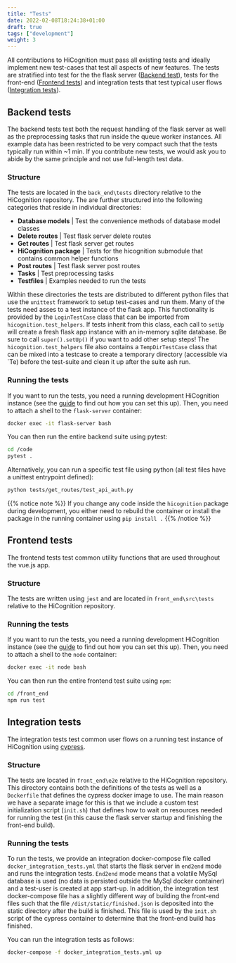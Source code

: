 ```yaml
---
title: "Tests"
date: 2022-02-08T18:24:38+01:00
draft: true
tags: ["development"]
weight: 3
---
```


All contributions to HiCognition must pass all existing tests and ideally implement new test-cases that test all aspects of new features. The tests are stratified into test for the the flask server ([Backend test](/docs/development/tests/#backend-tests)), tests for the front-end ([Frontend tests](/docs/development/tests/#frontend-tests)) and integration tests that test typical user flows ([Integration tests](/docs/development/tests/#integration-tests)).

## Backend tests

The backend tests test both the request handling of the flask server as well as the preprocessing tasks that run inside the queue worker instances. All example data has been restricted to be very compact such that the tests typically run within ~1 min. If you contribute new tests, we would ask you to abide by the same principle and not use full-length test data.

### Structure

The tests are located in the `back_end\tests` directory relative to the HiCognition repository. The are further structured into the following categories that reside in individual directories:

- __Database models__ | Test the convenience methods of database model classes
- __Delete routes__ | Test flask server delete routes
- __Get routes__ | Test flask server get routes
- __HiCognition package__ | Tests for the hicognition submodule that contains common helper functions
- __Post routes__ | Test flask server post routes
- __Tasks__ | Test preprocessing tasks
- __Testfiles__ | Examples needed to run the tests

Within these directories the tests are distributed to different python files that use the `unittest` framework to setup test-cases and run them. Many of the tests need asses to a test instance of the flask app. This functionality is provided by the `LoginTestCase` class that can be imported from `hicognition.test_helpers`. If tests inherit from this class, each call to `setUp` will create a fresh flask app instance with an in-memory sqlite database. Be sure to call `super().setUp()` if you want to add other setup steps! The `hicognition.test_helpers` file also contains a `TempDirTestCase` class that can be mixed into a testcase to create a temporary directory (accessible via `Te) before the test-suite and clean it up after the suite ash run.


### Running the tests

If you want to run the tests, you need a running development HiCognition instance (see the [guide](/docs/development/dev_env) to find out how you can set this up). Then, you need to attach a shell to the `flask-server` container:

```bash
docker exec -it flask-server bash
```

You can then run the entire backend suite using pytest:


```bash
cd /code
pytest .
```
Alternatively, you can run a specific test file using python (all test files have a unittest entrypoint defined):

```bash
python tests/get_routes/test_api_auth.py
```

{{% notice note %}}
If you change any code inside the `hicognition` package during development, you either need to rebuild the container or install the package in the running container using `pip install .`
{{% /notice %}}


## Frontend tests

The frontend tests test common utility functions that are used throughout the vue.js app.

### Structure

The tests are written using `jest` and are located in `front_end\src\tests` relative to the HiCognition repository.


### Running the tests

If you want to run the tests, you need a running development HiCognition instance (see the [guide](/docs/development/dev_env) to find out how you can set this up). Then, you need to attach a shell to the `node` container:


```bash
docker exec -it node bash
```

You can then run the entire frontend test suite using `npm`:


```bash
cd /front_end
npm run test
```

## Integration tests

The integration tests test common user flows on a running test instance of HiCognition using [cypress](https://www.cypress.io/).

### Structure

The tests are located in `front_end\e2e` relative to the HiCognition repository. This directory contains both the definitions of the tests as well as a `Dockerfile` that defines the cypress docker image to use. The main reason we have a separate image for this is that we include a custom test initialization script (`init.sh`) that defines how to wait on resources needed for running the test (in this cause the flask server startup and finishing the front-end build).

### Running the tests

To run the tests, we provide an integration docker-compose file called `docker_integration_tests.yml` that starts the flask server in `end2end` mode and runs the integration tests. `End2end` mode means that a volatile MySql database is used (no data is persisted outside the MySql docker container) and a test-user is created at app start-up. In addition, the integration test docker-compose file has a slightly different way of building the front-end files such that the file `/dist/static/finished.json` is deposited into the static directory after the build is finished. This file is used by the `init.sh` script of the cypress container to determine that the front-end build has finished.

You can run the integration tests as follows:

```bash
docker-compose -f docker_integration_tests.yml up
```
